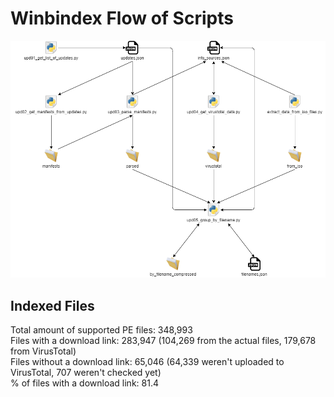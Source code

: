 # Winbindex Flow of Scripts

![winbindex-scripts-flow.png](winbindex-scripts-flow.png)

## Indexed Files

<!--FileStats-->
Total amount of supported PE files: 348,993  
Files with a download link: 283,947 (104,269 from the actual files, 179,678 from VirusTotal)  
Files without a download link: 65,046 (64,339 weren't uploaded to VirusTotal, 707 weren't checked yet)  
% of files with a download link: 81.4  
<!--/FileStats-->
